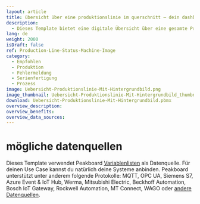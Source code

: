 ```yaml
---
layout: article
title: übersicht über eine produktionslinie im querschnitt ― dein dashboard für produktionsanlagen
description: 
  - Dieses Template bietet eine digitale Übersicht über eine gesamte Produktionslinie in der Fertigung und sorgt für mehr Transparenz am Arbeitsplatz. Das Hintergrundbild dieses Dashboard ist eine generische Zeichnung der Maschine, an der einzelne Arbeitsschritte beleuchtet werden können. Dadurch kann der aktuelle Status von verschiedenen Arbeitsschritten angezeigt und eventuelle Fehler schneller behoben werden, was die Effizienz auf dem Shopfloor steigert sowie Monitoring und Maintenance der Anlage deutlich vereinfacht. Lade dir das Template direkt herunter und binde deine individuellen Datenquellen ganz einfach an!
lang: de
weight: 2000
isDraft: false
ref: Production-Line-Status-Machine-Image
category:
  - Empfohlen
  - Produktion
  - Fehlermeldung
  - Serienfertigung
  - Prozess
image: Uebersicht-Produktionslinie-Mit-Hintergrundbild.png
image_thumbnail: Uebersicht-Produktionslinie-Mit-Hintergrundbild_thumbnail.png
download: Uebersicht-Produktionslinie-Mit-Hintergrundbild.pbmx
overview_description:
overview_benefits:
overview_data_sources:
---
```

# mögliche datenquellen
Dieses Template verwendet Peakboard [Variablenlisten](https://help.peakboard.com/scripting/de-variables.html) als Datenquelle. Für deinen Use Case kannst du natürlich deine Systeme anbinden. Peakboard unterstützt unter anderem folgende Protokolle: MQTT, OPC UA, Siemens S7, Azure Event & IoT Hub, Werma, Mitsubishi Electric, Beckhoff Automation, Bosch IoT Gateway, Rockwell Automation, MT Connect, WAGO oder [andere Datenquellen](https://peakboard.com/produkt/peakboard-versionen/#schnittstellen).